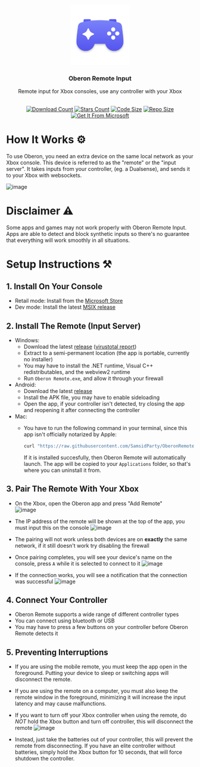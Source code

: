 <a id="readme-top"></a>

<br />
<div align="center">
  <a href="https://github.com/SamsidParty/OberonRemote">
    <img src="./Oberon/Assets/LogoWithShadow.png" alt="Oberon Remote Input Logo" width="160" height="160">
  </a>

  <h3 align="center">Oberon Remote Input</h3>
  <p align="center">
    Remote input for Xbox consoles, use any controller with your Xbox
    <br />
    <br />
  </p>
  <div align="center">

  <a href="">![Download Count](https://img.shields.io/github/downloads/SamsidParty/OberonRemote/total.svg?style=for-the-badge)</a>
  <a href="">![Stars Count](https://img.shields.io/github/stars/SamsidParty/OberonRemote.svg?style=for-the-badge)</a>
  <a href="">![Code Size](https://img.shields.io/github/languages/code-size/SamsidParty/OberonRemote?style=for-the-badge)</a>
  <a href="">![Repo Size](https://img.shields.io/github/repo-size/SamsidParty/OberonRemote?style=for-the-badge)</a>
  <a href="https://apps.microsoft.com/detail/9pk5stjzff3s?hl=en-US&gl=US">![Get It From Microsoft](https://get.microsoft.com/images/en-us%20dark.svg)</a>
    
  </div>
</div>

# How It Works ⚙️
To use Oberon, you need an extra device on the same local network as your Xbox console. This device is referred to as the "remote" or the "input server". 
It takes inputs from your controller, (eg. a Dualsense), and sends it to your Xbox with websockets.

![image](https://github.com/user-attachments/assets/2476ba6a-29ad-4626-8135-a43bef0b3dc8)


# Disclaimer ⚠️

Some apps and games may not work properly with Oberon Remote Input. Apps are able to detect and block synthetic inputs so there's no guarantee that everything will work smoothly in all situations.


# Setup Instructions ⚒️

## 1. Install On Your Console

  - Retail  mode: Install from the [Microsoft Store](https://apps.microsoft.com/detail/9pk5stjzff3s?cid=DevShareMCLPCB&hl=en-US&gl=QA)
  - Dev mode: Install the latest [MSIX release](https://github.com/SamsidParty/OberonRemote/releases/latest/download/Oberon.Msixbundle)

## 2. Install The Remote (Input Server)
  - Windows:
    - Download the latest [release](https://github.com/SamsidParty/OberonRemote/releases/latest/download/Oberon.Remote.Windows.zip) ([virustotal report](https://www.virustotal.com/gui/file/9edaf1d7a07505b25d781bee5dd3bd2fbddb5bb3cd0ca1e6e92154782535efc6))
    - Extract to a semi-permanent location (the app is portable, currently no installer)
    - You may have to install the .NET runtime, Visual C++ redistributables, and the webview2 runtime
    - Run `Oberon Remote.exe`, and allow it through your firewall
  - Android:
    - Download the latest [release](https://github.com/SamsidParty/OberonRemote/releases/latest/download/Oberon.Remote.Android.apk)
    - Install the APK file, you may have to enable sideloading
    - Open the app, if your controller isn't detected, try closing the app and reopening it after connecting the controller
  - Mac:
    - You have to run the following command in your terminal, since this app isn't officially notarized by Apple:
      
      ```bash
      curl "https://raw.githubusercontent.com/SamsidParty/OberonRemote/refs/heads/main/Tooling/install_mac.sh" | sudo zsh
      ```
        
      If it is installed succesfully, then Oberon Remote will automatically launch. The app will be copied to your `Applications` folder, so that's where you can uninstall it from.

## 3. Pair The Remote With Your Xbox
- On the Xbox, open the Oberon app and press "Add Remote"  
![image](https://github.com/user-attachments/assets/f6a45b09-7aaa-44c4-92e4-42b55ff55e86)

- The IP address of the remote will be shown at the top of the app, you must input this on the console
![image](https://github.com/user-attachments/assets/d986e2f9-2c2c-40a3-8862-643df535f86f)

- The pairing will not work unless both devices are on **exactly** the same network, if it still doesn't work try disabling the firewall
  
- Once pairing completes, you will see your device's name on the console, press `A` while it is selected to connect to it
  ![image](https://github.com/user-attachments/assets/1e823e27-91eb-4cdd-b2a7-93582ff0b2b4)
  
- If the connection works, you will see a notification that the connection was successful
![image](https://github.com/user-attachments/assets/966f3295-23fe-48a2-89d8-6a6721ebe5e8)

## 4. Connect Your Controller
- Oberon Remote supports a wide range of different controller types
- You can connect using bluetooth or USB
- You may have to press a few buttons on your controller before Oberon Remote detects it

## 5. Preventing Interruptions
- If you are using the mobile remote, you must keep the app open in the foreground. Putting your device to sleep or switching apps will disconnect the remote.
- If you are using the remote on a computer, you must also keep the remote window in the foreground, minimizing it will increase the input latency and may cause malfunctions.

- If you want to turn off your Xbox controller when using the remote, do *NOT* hold the Xbox button and turn off controller, this will disconnect the remote
![image](https://github.com/user-attachments/assets/72c6c037-1e7f-4b9f-9464-b8e0bce5e420)

- Instead, just take the batteries out of your controller, this will prevent the remote from disconnecting.
If you have an elite controller without batteries, simply hold the Xbox button for 10 seconds, that will force shutdown the controller.
